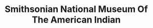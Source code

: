---
# This topic lives at
# https://digital.gov/topics/smithsonian-national-museum-of-the-american-indian

# Topic Title
title: "Smithsonian National Museum Of The American Indian"

# description — keep it short and clear
summary: ""

# Weight
weight: 1

# For more information on managing topics,
# see https://github.com/GSA/digitalgov.gov/wiki/topics
---